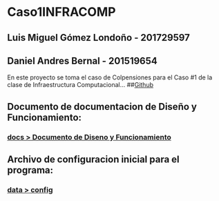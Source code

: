 ﻿# Caso1INFRACOMP
## Luis Miguel Gómez Londoño - 201729597
## Daniel Andres Bernal - 201519654
En este proyecto se toma el caso de Colpensiones para el Caso #1 de la clase de Infraestructura Computacional...
##[Github](https://github.com/luismigolondo/Caso1INFRACOMP)

## Documento de documentacion de Diseño y Funcionamiento:
### [docs > Documento de Diseno y Funcionamiento](https://github.com/luismigolondo/Caso1INFRACOMP/blob/master/docs/Documento%20de%20Diseno%20y%20Funcionamiento.docx)

## Archivo de configuracion inicial para el programa:
### [data > config](https://github.com/luismigolondo/Caso1INFRACOMP/blob/master/data/config)

